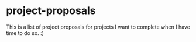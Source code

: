 # project-proposals
This is a list of project proposals for projects I want to complete when I have time to do so. :)
